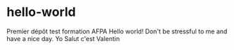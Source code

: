 # hello-world
Premier dépôt test formation AFPA
Hello world! Don't be stressful to me and have a nice day.
Yo
Salut c'est Valentin 
